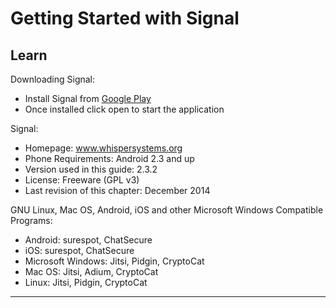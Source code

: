 # Getting Started with Signal

## Learn

Downloading Signal:
 - Install Signal from [Google Play](https://play.google.com/store/apps/details?id=org.thoughtcrime.securesms)
 - Once installed click open to start the application

Signal:
 - Homepage: www.whispersystems.org
 - Phone Requirements: Android 2.3 and up
 - Version used in this guide: 2.3.2
 - License: Freeware (GPL v3)
 - Last revision of this chapter: December 2014

GNU Linux, Mac OS, Android, iOS and other Microsoft Windows Compatible Programs:
 - Android: surespot, ChatSecure
 - iOS: surespot, ChatSecure
 - Microsoft Windows: Jitsi, Pidgin, CryptoCat
 - Mac OS: Jitsi, Adium, CryptoCat
 - Linux: Jitsi, Pidgin, CryptoCat
***